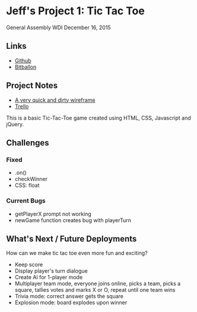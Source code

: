 # Jeff's Project 1: Tic Tac Toe
General Assembly WDI December 16, 2015

## Links
* [Github](https://github.com/jrc00/project-1-tic-tac-toe)
* [Bitballon](http://jc-tictactoe.bitballoon.com/)

## Project Notes
* [A very quick and dirty wireframe](https://www.evernote.com/l/AAiicypCIchHeI3aNURGn1wDCnxL4ApagX8)
* [Trello]()

This is a basic Tic-Tac-Toe game created using HTML, CSS, Javascript and jQuery.

## Challenges
### Fixed
* .on()
* checkWinner
* CSS: float

### Current Bugs
* getPlayerX prompt not working
* newGame function creates bug with playerTurn

## What's Next / Future Deployments

How can we make tic tac toe even more fun and exciting?

* Keep score
* Display player's turn dialogue
* Create AI for 1-player mode
* Multiplayer team mode, everyone joins online, picks a team, picks a square, tallies votes and marks X or O, repeat until one team wins
* Trivia mode: correct answer gets the square
* Explosion mode: board explodes upon winner


